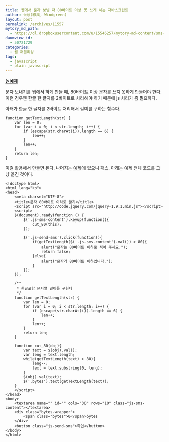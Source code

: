 ```yaml
---
title: 웹에서 문자 보낼 때 80바이트 이상 못 쓰게 하는 자바스크립트
author: 녹풍(綠風, Windgreen)
layout: post
permalink: /archives/11557
mytory_md_path:
  - https://dl.dropboxusercontent.com/u/15546257/mytory-md-content/sms-cut-bytes.md
daumview_id:
  - 50721729
categories:
  - 웹 퍼블리싱
tags:
  - javascript
  - plain javascript
---
```

[**▷예제**][1]

문자 보내기를 웹에서 하게 만들 때, 80바이트 이상 문자를 쓰지 못하게 만들어야 한다. 이런 경우엔 한글 한 글자를 2바이트로 처리해야 하기 때문에 js 처리가 좀 필요하다.

아래가 한글 한 글자를 2바이트 처리해서 길이를 구하는 함수다.

    function getTextLength(str) {
        var len = 0;
        for (var i = 0; i < str.length; i++) {
            if (escape(str.charAt(i)).length == 6) {
                len++;
            }
            len++;
        }
        return len;
    }
    

이걸 활용해서 만들면 된다. 나머지는 [예제][1]에 있으니 패스. 아래는 예제 전체 코드를 그냥 옮긴 것이다.

    <!doctype html>
    <html lang="ko">
    <head>
        <meta charset="UTF-8">
        <title>문자 80바이트 이하로 끊기</title>
        <script src="http://code.jquery.com/jquery-1.9.1.min.js"></script>
        <script>
        $(document).ready(function () {
            $('.js-sms-content').keyup(function(){
                cut_80(this);
            });
    
            $('.js-send-sms').click(function(){
                if(getTextLength($('.js-sms-content').val()) > 80){
                    alert("문자는 80바이트 이하로 적어 주세요.");
                    return false;
                }else{
                    alert("문자가 80바이트 이하입니다.");
                }
            });
        });
    
        /**
         * 한글포함 문자열 길이를 구한다
         */
        function getTextLength(str) {
            var len = 0;
            for (var i = 0; i < str.length; i++) {
                if (escape(str.charAt(i)).length == 6) {
                    len++;
                }
                len++;
            }
            return len;
        }
    
        function cut_80(obj){
            var text = $(obj).val();
            var leng = text.length;
            while(getTextLength(text) > 80){
                leng--;
                text = text.substring(0, leng);
            }
            $(obj).val(text);
            $('.bytes').text(getTextLength(text));
        }
        </script>
    </head>
    <body>
        <textarea name="" id="" cols="30" rows="10" class="js-sms-content"></textarea>
        <div class="bytes-wrapper">
            <span class="bytes">0</span>bytes
        </div>
        <button class="js-send-sms">확인</button>
    </body>
    </html>

 [1]: /uploads/legacy/sms-cut-bytes/sms-cut-bytes.html
